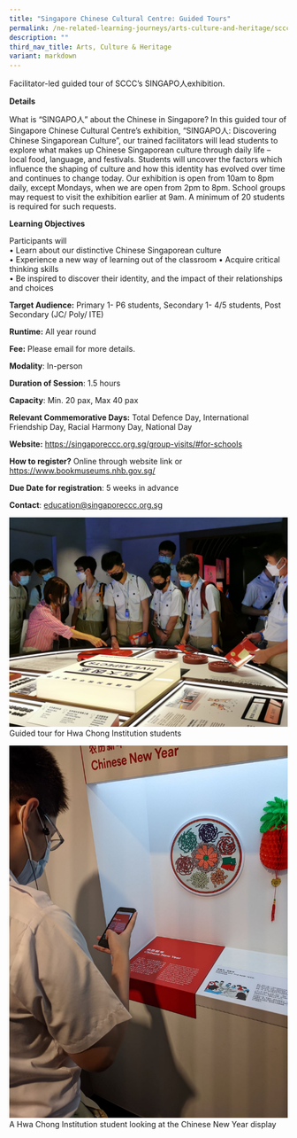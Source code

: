 ```yaml
---
title: "Singapore Chinese Cultural Centre: Guided Tours"
permalink: /ne-related-learning-journeys/arts-culture-and-heritage/sccc-guided-tour/
description: ""
third_nav_title: Arts, Culture & Heritage
variant: markdown
---
```

Facilitator-led guided tour of SCCC’s SINGAPO人exhibition.

**Details**

What is “SINGAPO人” about the Chinese in Singapore?   In this guided tour of Singapore Chinese Cultural Centre’s exhibition, “SINGAPO人: Discovering Chinese Singaporean Culture”, our trained facilitators will lead students to explore what makes up Chinese Singaporean culture through daily life – local food, language, and festivals. Students will uncover the factors which influence the shaping of culture and how this identity has evolved over time and continues to change today.   Our exhibition is open from 10am to 8pm daily, except Mondays, when we are open from 2pm to 8pm. School groups may request to visit the exhibition earlier at 9am. A minimum of 20 students is required for such requests.

**Learning Objectives**

Participants will  
•	Learn about our distinctive Chinese Singaporean culture  
•	Experience a new way of learning out of the classroom 
•	Acquire critical thinking skills  
•	Be inspired to discover their identity, and the impact of their relationships and choices

**Target Audience:** Primary 1- P6 students, Secondary 1- 4/5 students, Post Secondary (JC/ Poly/ ITE)	

**Runtime:** All year round	

**Fee:** Please email for more details.	

**Modality**: In-person
	
**Duration of Session**: 1.5 hours	

**Capacity**:	Min. 20 pax, Max 40 pax
	
**Relevant Commemorative Days:** Total Defence Day,  International Friendship Day, Racial Harmony Day, National Day 	

**Website:** https://singaporeccc.org.sg/group-visits/#for-schools

**How to register?** Online through website link or https://www.bookmuseums.nhb.gov.sg/

**Due Date for registration**:  5 weeks in advance	
	
**Contact**: education@singaporeccc.org.sg

![](/images/guided%20tour%20for%20hwa%20chong%20institution%20studentse.jpg)
Guided tour for Hwa Chong Institution students

![](/images/a%20hwa%20chong%20institution%20student%20looking%20at%20the%20chinese%20new%20year%20.jpg)
A Hwa Chong Institution student looking at the Chinese New Year display